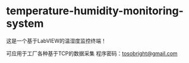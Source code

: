 # temperature-humidity-monitoring-system

这是一个基于LabVIEW的温湿度监控终端！

可应用于工厂各种基于TCP的数据采集 
程序密码：tosobright@gmail.com
